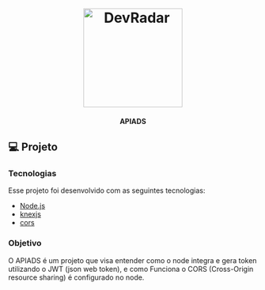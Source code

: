 <h1 align="center">
    <img alt="DevRadar" title="#delicinha" src="https://user-images.githubusercontent.com/29403648/81452760-11371f80-915e-11ea-98a2-04bc2b5d1fd1.png" width="200px" />
</h1>

<h4 align="center">
APIADS
</h4>

## 💻 Projeto

### Tecnologias
Esse projeto foi desenvolvido com as seguintes tecnologias:

- [Node.js](https://nodejs.org/en/)
- [knexjs](http://knexjs.org/)
- [cors](https://github.com/expressjs/cors)

### Objetivo
O APIADS é um projeto que visa entender como o node integra e gera token utilizando o JWT (json web token), e como Funciona o CORS (Cross-Origin resource sharing) é configurado no node.
